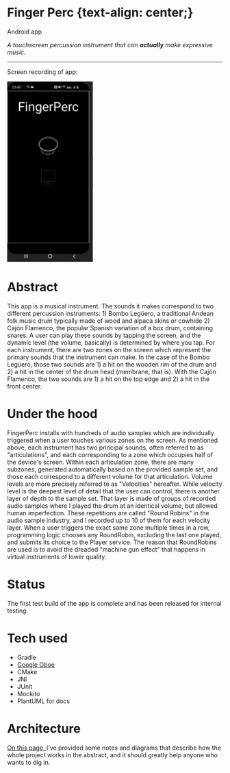 **Finger Perc** {text-align: center;}
=======
Android app

*A touchscreen percussion instrument that can **actually** make expressive music.*

_____

Screen recording of app: 

<img src="gifOfDemo.gif" width="200" alt="Screen recording of app">

# Abstract

This app is a musical instrument. The sounds it makes correspond to two different percussion 
instruments: 1) Bombo Legüero, a traditional Andean folk music drum typically made of 
wood and alpaca skins or cowhide 2) Cajón Flamenco, the popular Spanish variation of a box drum,
containing snares. A user can play these sounds by tapping the screen, and the dynamic level 
(the volume, basically) is determined by where you tap. For each instrument, there are two zones 
on the screen which represent the primary sounds that the instrument can make. In the case of the 
Bombo Legüero, those two sounds are 1) a hit on the wooden rim of the drum and 2) a hit in the 
center of the drum head (membrane, that is). With the Cajón Flamenco, the two sounds are 1) a 
hit on the top edge and 2) a hit in the front center. 


# Under the hood
FingerPerc installs with hundreds of audio samples which are 
individually triggered when a user touches various zones on the screen. As mentioned above, 
each instrument has two principal sounds, often referred to as "articulations", and each corresponding
to a zone which occupies half of the device's screen. Within each articulation zone, there are many 
subzones, generated automatically based on the provided sample set, and those each correspond to a 
different volume for that articulation. Volume levels are more precisely referred to as "Velocities" hereafter.
While velocity level is the deepest level of detail that the user can control, there is another 
layer of depth to the sample set. That layer is made of groups of recorded audio samples 
where I played the drum at an identical volume, but allowed human imperfection. 
These repetitions are called "Round Robins" in the audio sample industry, and 
I recorded up to 10 of them for each velocity layer.
When a user triggers the exact same zone multiple times in a row, programming logic
chooses any RoundRobin, excluding the last one played, and submits its choice to the Player service.
The reason that RoundRobins are used is to avoid the dreaded "machine gun effect" that happens in 
virtual instruments of lower quality. 

# Status

The first test build of the app is complete and has been released for internal testing. 

# Tech used

- Gradle
- [Google Oboe](https://github.com/google/oboe) 
- CMake
- JNI
- JUnit
- Mockito
- PlantUML for docs

# Architecture

[On this page, ](./app/Documentation/RenderedImages/RenderedImages.md) I've provided some 
notes and diagrams that describe how the whole project works in the abstract, and it should 
greatly help anyone who wants to dig in.  
